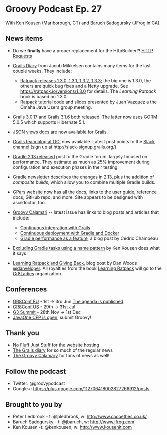 # Groovy Podcast Ep. 27

With Ken Kousen (Marlborough, CT) and Baruch Sadogursky (JFrog in CA).

## News items

* Do we **finally** have a proper replacement for the HttpBuilder?! [HTTP Requests](http://budjb.github.io/http-requests/latest/)

* [Grails Diary](http://grydeske.net/news/show/135) from Jacob Mikkelsen contains many items for the last couple weeks. They include:
  * [Ratpack releases 1.3.0, 1.3.1, 1.3.2, 1.3.3](https://ratpack.io/versions); the big one is 1.3.0, the others are quick bug fixes and a Netty upgrade. See https://ratpack.io/versions/1.3.0 for details. The _Learning Ratpack_ book is based on 1.3.0.
  * [Ratpack tutorial](https://github.com/javazquez/Ratpack-Tutorial) code and slides presented by Juan Vazquez a the Omaha Java Users group meeting.


* [Grails 3.0.17](https://github.com/grails/grails-core/releases/tag/v3.0.17) and [Grails 3.1.6](https://github.com/grails/grails-core/releases/tag/v3.1.6) both released. The latter now uses GORM 5.0.5 which supports Hibernate 5.1.

* [JSON views docs](https://grails.github.io/grails-views/latest/) are now available for Grails.

* [Grails team blog at OCI](http://grailsblog.ociweb.com/) now available. Latest post points to the [Slack channel](http://grails.slack.com/) (sign up at http://slack-signup.grails.org/)

* [Gradle 2.13 released](https://discuss.gradle.org/t/gradle-2-13-released/17017) post to the Gradle forum, largely focused on performance. They estimate as much as 25% improvement during configuration and execution phases in their testing.

* [Gradle newsletter](https://gradle.org/newsletter/march-newsletter-2016/) describes the changes in 2.13, plus the addition of *composite builds*, which allow you to combine multiple Gradle builds.

* [GPars website](http://gpars.org/) now has all the docs, links to the user guide, reference docs, GitHub repo, and more. Site appears to be designed with asciidoctor, too.

* [Groovy Calamari](http://groovycalamari.com/) -- latest issue has links to blog posts and articles that include:
  * [Continuous integration with Grails](https://dzone.com/articles/introducing-ci-to-a-grails-project)
  * [Continuous deployment with Gradle and Docker](https://blog-it.hypoport.de/2014/07/25/a-continuous-deployment-pipeline-with-gradle-and-docker)
  * [Gradle performance as a feature](http://gradle.org/blog/performance-is-a-feature), a blog post by Cedric Champeau


* [Excluding Gradle tasks using a name pattern](https://kousenit.wordpress.com/2016/04/20/excluding-gradle-tasks-with-a-name-pattern/) by Ken Kousen does what it says

* [Learning Ratpack and Giving Back](https://danveloper.github.io/learning-ratpack-giving-back.html), blog post by Dan Woods [@danveloper](https://twitter.com/danveloper). All royalties from the book [Learning Ratpack](http://shop.oreilly.com/product/0636920037545.do) will go to the [Gr8Ladies](http://gr8ladies.org/) organization.

## Conferences
* [GR8Conf EU](http://gr8conf.eu/#/) - 1st -> 3rd Jun [The agenda is published](http://gr8conf.eu/#/agenda/_)
* [GR8Conf US](http://gr8conf.us/#/) - 29th -> 31st Jul
* [G3 Summit](https://g3summit.com/conference/fort_lauderdale/2016/11/home) - 28th Nov -> 1st Dec
* [JavaOne CFP is open](https://www.oracle.com/javaone/call-for-proposals.html), submit Groovy!

## Thank you

* [No Fluff Just Stuff](https://nofluffjuststuff.com/home/main) for the website hosting
* [The Grails diary](http://grydeske.net/news) for so much of the regular news
* [The Groovy Calamary](http://groovycalamari.com/) for tons of news as well!


## Follow the podcast

* Twitter: @groovypodcast
* Google+: https://plus.google.com/112706418002827266912/posts

## Brought to you by

* Peter Ledbrook - t: @pledbrook, w: http://www.cacoethes.co.uk/
* Baruch Sadogursky - t: @jbaruch, w: http://www.jfrog.com
* Ken Kousen -t: @kenkousen, w: http://www.kousenit.com
